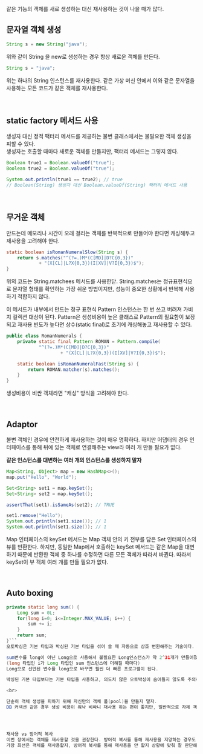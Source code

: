같은 기능의 객체를 새로 생성하는 대신 재사용하는 것이 나을 때가 많다.

## 문자열 객체 생성
```java
String s = new String("java");
```
위와 같이 String 을 new로 생성하는 경우 항상 새로운 객체를 만든다.

```java
String s = "java";
```
위는 하나의 String 인스턴스를 재사용한다.
같은 가상 머신 안에서 이와 같은 문자열을 사용하는 모든 코드가 같은 객체를 재사용한다.  

<br>

## static factory 메서드 사용
생성자 대신 정적 팩터리 메서드를 제공하는 불변 클래스에서는 불필요한 객체 생성을 피할 수 있다.  
생성자는 호출할 때마다 새로운 객체를 만들지만, 팩터리 메서드는 그렇지 않다.
```java
Boolean true1 = Boolean.valueOf("true");
Boolean true2 = Boolean.valueOf("true");

System.out.println(true1 == true2); // true
// Boolean(String) 생성자 대신 Boolean.valueOf(String) 팩터리 메서드 사용
```

<br>

## 무거운 객체
만드는데 메모리나 시간이 오래 걸리는 객체를 반복적으로 만들어야 한다면 캐싱해두고 재사용을 고려해야 한다.
```java
static boolean isRomanNumeralSlow(String s) {
    return s.matches("^(?=.)M*(C[MD]|D?C{0,3})"
            + "(X[CL]|L?X{0,3})(I[XV]|V?I{0,3})$");
}
```
위의 코드는 String.matchees 메서드를 사용한닫.
String.matches는 정규표현식으로 문자열 형태를 확인하는 가장 쉬운 방법이지만, 성능이 중요한 상황에서 반복해 사용하기 적합하지 않다.

이 메서드가 내부에서 만드는 정규 표현식 Pattern 인스턴스는 한 번 쓰고 버려져 가비지 컬렉션 대상이 된다.
Pattern은 생성비용이 높은 클래스로 Pattern의 필요함이 보장되고 재사용 빈도가 높다면 상수(static final)로 초기에 캐싱해놓고 재사용할 수 있다.
```java
public class RomanNumerals {
    private static final Pattern ROMAN = Pattern.compile(
            "^(?=.)M*(C[MD]|D?C{0,3})"
                    + "(X[CL]|L?X{0,3})(I[XV]|V?I{0,3})$");

    static boolean isRomanNumeralFast(String s) {
        return ROMAN.matcher(s).matches();
    }
}
```
생성비용이 비싼 객체라면 "캐싱" 방식을 고려해야 한다.


<br>

## Adaptor
불변 객체인 경우에 안전하게 재사용하는 것이 매우 명확하다.
하지만 어댑터의 경우 인터페이스를 통해 뒤에 있는 객체로 연결해주는 view라 여러 개 만들 필요가 없다.

**같은 인스턴스를 대변하는 여러 개의 인스턴스를 생성하지 말자**
```java
Map<String, Object> map = new HashMap<>();
map.put("Hello", "World");

Set<String> set1 = map.keySet();
Set<String> set2 = map.keySet();

assertThat(set1).isSameAs(set2); // TRUE

set1.remove("Hello");
System.out.println(set1.size()); // 1
System.out.println(set1.size()); // 1
```
Map 인터페이스의 keySet 메서드는 Map 객체 안의 키 전부를 담은 Set 인터페이스의 뷰를 반환한다.
하지만, 동일한 Map에서 호출하는 keySet 메서드는 같은 Map을 대변하기 때문에 반환한 객체 중 하나를 수정하면 다른 모든 객체가 따라서 바뀐다.
따라서 keySet이 뷰 객체 여러 개를 만들 필요가 없다.


<br>

## Auto boxing
```java
private static long sum() {
	Long sum = 0L;
	for(long i=0; i<=Integer.MAX_VALUE; i++) {
		sum += i;
	}
	return sum;
}```
오토박싱은 기본 타입과 박싱된 기본 타입을 섞어 쓸 때 자동으로 상호 변환해주는 기술이다.

sum변수를 long이 아닌 Long으로 사용해서 불필요한 Long인스턴스가 약 2^31개가 만들어졌다.
(long 타입인 i가 Long 타입인 sum 인스턴스에 더해질 때마다)
Long으로 선언된 변수를 long으로 바꾸면 훨씬 더 빠른 프로그램이 된다.

박싱된 기본 타입보다는 기본 타입을 사용하고, 의도치 않은 오토박싱이 숨어들지 않도록 주의하자.

<br>

단순히 객체 생성을 피하기 위해 자신만의 객체 풀(pool)을 만들지 말자.
DB 커넥션 같은 경우 생성 비용이 워낙 비싸니 재사용 하는 편이 좋지만, 일반적으로 자체 객체 풀은 코드를 헷갈리게 하고, 메모리 사용량을 늘리며 성능을 떨어트린다.




재사용 vs 방어적 복사
이번 장에서는 객체를 재사용할 것을 권장한다. 방어적 복사를 통해 재사용을 지양하는 경우도 존재한다.
가장 최선은 객체를 재사용할지, 방어적 복사를 통해 재사용을 안 할지 상황에 맞춰 잘 판단해야 한다.

